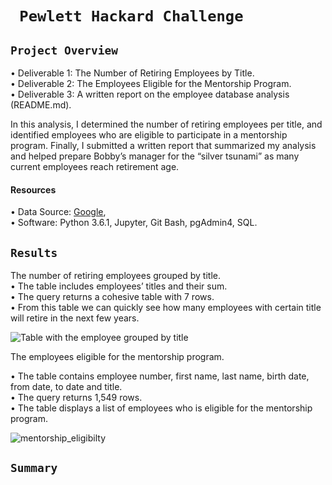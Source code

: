 # ` Pewlett Hackard Challenge`


 ## `Project Overview ` <br/>
 
•	Deliverable 1: The Number of Retiring Employees by Title. <br/>
•	Deliverable 2: The Employees Eligible for the Mentorship Program. <br/>
•	Deliverable 3: A written report on the employee database analysis (README.md). <br/>

In this analysis, I determined the number of retiring employees per title, and identified employees who are eligible to participate in a mentorship program. Finally, I submitted a written report that summarized my analysis and helped prepare Bobby’s manager for the “silver tsunami” as many current employees reach retirement age.


#### Resources <br/>
•	Data Source: [Google]( Google), <br/>
•	Software: Python 3.6.1, Jupyter, Git Bash, pgAdmin4, SQL.


## `Results`


 The number of retiring employees grouped by title. <br/>
•	The table includes employees’ titles and their sum. <br/>
•	The query returns a cohesive table with 7 rows. <br/>
•	From this table we can quickly see how many employees with certain title will retire in the next few years.



![Table with the employee grouped by title](https://user-images.githubusercontent.com/110998103/191963519-bc66eeca-5742-4790-91da-93715e8b559e.png)

The employees eligible for the mentorship program. <br/>

• The table contains employee number, first name, last name, birth date, from date, to date and title. <br/>
• The query returns 1,549 rows. <br/>
• The table displays a list of employees who is eligible for the mentorship program. <br/>


![mentorship_eligibilty](https://user-images.githubusercontent.com/110998103/191975868-26581aad-1f16-4381-8905-4d2166fe2fe8.png)


## `Summary`

